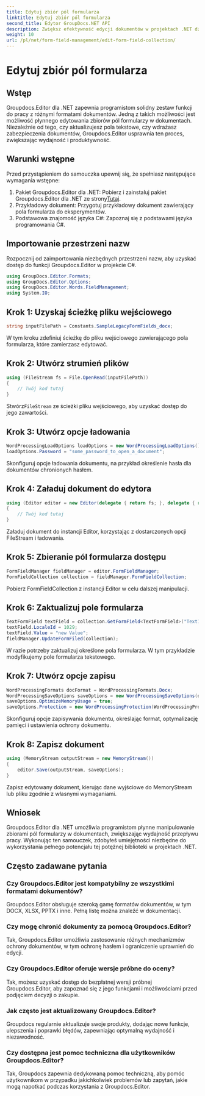 ```yaml
---
title: Edytuj zbiór pól formularza
linktitle: Edytuj zbiór pól formularza
second_title: Edytor GroupDocs.NET API
description: Zwiększ efektywność edycji dokumentów w projektach .NET dzięki Groupdocs.Editor. Bezproblemowo modyfikuj zbiory pól formularzy.
weight: 10
url: /pl/net/form-field-management/edit-form-field-collection/
---
```


# Edytuj zbiór pól formularza

## Wstęp
Groupdocs.Editor dla .NET zapewnia programistom solidny zestaw funkcji do pracy z różnymi formatami dokumentów. Jedną z takich możliwości jest możliwość płynnego edytowania zbiorów pól formularzy w dokumentach. Niezależnie od tego, czy aktualizujesz pola tekstowe, czy wdrażasz zabezpieczenia dokumentów, Groupdocs.Editor usprawnia ten proces, zwiększając wydajność i produktywność.
## Warunki wstępne
Przed przystąpieniem do samouczka upewnij się, że spełniasz następujące wymagania wstępne:
1.  Pakiet Groupdocs.Editor dla .NET: Pobierz i zainstaluj pakiet Groupdocs.Editor dla .NET ze strony[Tutaj](https://releases.groupdocs.com/editor/net/).
2. Przykładowy dokument: Przygotuj przykładowy dokument zawierający pola formularza do eksperymentów.
3. Podstawowa znajomość języka C#: Zapoznaj się z podstawami języka programowania C#.

## Importowanie przestrzeni nazw
Rozpocznij od zaimportowania niezbędnych przestrzeni nazw, aby uzyskać dostęp do funkcji Groupdocs.Editor w projekcie C#.
```csharp
using GroupDocs.Editor.Formats;
using GroupDocs.Editor.Options;
using GroupDocs.Editor.Words.FieldManagement;
using System.IO;
```
## Krok 1: Uzyskaj ścieżkę pliku wejściowego
```csharp
string inputFilePath = Constants.SampleLegacyFormFields_docx;
```
W tym kroku zdefiniuj ścieżkę do pliku wejściowego zawierającego pola formularza, które zamierzasz edytować.
## Krok 2: Utwórz strumień plików
```csharp
using (FileStream fs = File.OpenRead(inputFilePath))
{
    // Twój kod tutaj
}
```
 Stwórz`FileStream` ze ścieżki pliku wejściowego, aby uzyskać dostęp do jego zawartości.
## Krok 3: Utwórz opcje ładowania
```csharp
WordProcessingLoadOptions loadOptions = new WordProcessingLoadOptions();
loadOptions.Password = "some_password_to_open_a_document";
```
Skonfiguruj opcje ładowania dokumentu, na przykład określenie hasła dla dokumentów chronionych hasłem.
## Krok 4: Załaduj dokument do edytora
```csharp
using (Editor editor = new Editor(delegate { return fs; }, delegate { return loadOptions; }))
{
    // Twój kod tutaj
}
```
Załaduj dokument do instancji Editor, korzystając z dostarczonych opcji FileStream i ładowania.
## Krok 5: Zbieranie pól formularza dostępu
```csharp
FormFieldManager fieldManager = editor.FormFieldManager;
FormFieldCollection collection = fieldManager.FormFieldCollection;
```
Pobierz FormFieldCollection z instancji Editor w celu dalszej manipulacji.
## Krok 6: Zaktualizuj pole formularza
```csharp
TextFormField textField = collection.GetFormField<TextFormField>("Text1");
textField.LocaleId = 1029;
textField.Value = "new Value";
fieldManager.UpdateFormFiled(collection);
```
W razie potrzeby zaktualizuj określone pola formularza. W tym przykładzie modyfikujemy pole formularza tekstowego.
## Krok 7: Utwórz opcje zapisu
```csharp
WordProcessingFormats docFormat = WordProcessingFormats.Docx;
WordProcessingSaveOptions saveOptions = new WordProcessingSaveOptions(docFormat);
saveOptions.OptimizeMemoryUsage = true;
saveOptions.Protection = new WordProcessingProtection(WordProcessingProtectionType.AllowOnlyFormFields, "write_password");
```
Skonfiguruj opcje zapisywania dokumentu, określając format, optymalizację pamięci i ustawienia ochrony dokumentu.
## Krok 8: Zapisz dokument
```csharp
using (MemoryStream outputStream = new MemoryStream())
{
    editor.Save(outputStream, saveOptions);
}
```
Zapisz edytowany dokument, kierując dane wyjściowe do MemoryStream lub pliku zgodnie z własnymi wymaganiami.

## Wniosek
Groupdocs.Editor dla .NET umożliwia programistom płynne manipulowanie zbiorami pól formularzy w dokumentach, zwiększając wydajność przepływu pracy. Wykonując ten samouczek, zdobyłeś umiejętności niezbędne do wykorzystania pełnego potencjału tej potężnej biblioteki w projektach .NET.

## Często zadawane pytania
### Czy Groupdocs.Editor jest kompatybilny ze wszystkimi formatami dokumentów?
Groupdocs.Editor obsługuje szeroką gamę formatów dokumentów, w tym DOCX, XLSX, PPTX i inne. Pełną listę można znaleźć w dokumentacji.
### Czy mogę chronić dokumenty za pomocą Groupdocs.Editor?
Tak, Groupdocs.Editor umożliwia zastosowanie różnych mechanizmów ochrony dokumentów, w tym ochronę hasłem i ograniczenie uprawnień do edycji.
### Czy Groupdocs.Editor oferuje wersje próbne do oceny?
Tak, możesz uzyskać dostęp do bezpłatnej wersji próbnej Groupdocs.Editor, aby zapoznać się z jego funkcjami i możliwościami przed podjęciem decyzji o zakupie.
### Jak często jest aktualizowany Groupdocs.Editor?
Groupdocs regularnie aktualizuje swoje produkty, dodając nowe funkcje, ulepszenia i poprawki błędów, zapewniając optymalną wydajność i niezawodność.
### Czy dostępna jest pomoc techniczna dla użytkowników Groupdocs.Editor?
Tak, Groupdocs zapewnia dedykowaną pomoc techniczną, aby pomóc użytkownikom w przypadku jakichkolwiek problemów lub zapytań, jakie mogą napotkać podczas korzystania z Groupdocs.Editor.